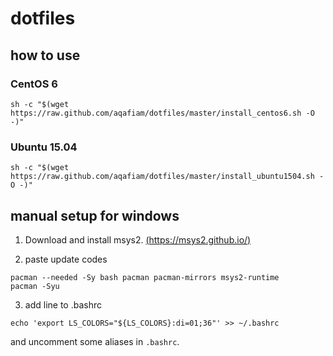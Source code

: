 # dotfiles

## how to use

### CentOS 6

```
sh -c "$(wget https://raw.github.com/aqafiam/dotfiles/master/install_centos6.sh -O -)"
```

### Ubuntu 15.04

```
sh -c "$(wget https://raw.github.com/aqafiam/dotfiles/master/install_ubuntu1504.sh -O -)"
```

## manual setup for windows

1) Download and install msys2. [(https://msys2.github.io/)](https://msys2.github.io/)

2) paste update codes

```
pacman --needed -Sy bash pacman pacman-mirrors msys2-runtime
pacman -Syu
```

3) add line to .bashrc

```
echo 'export LS_COLORS="${LS_COLORS}:di=01;36"' >> ~/.bashrc
```

and uncomment some aliases in `.bashrc`.
